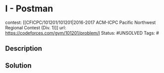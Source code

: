 # I - Postman

contest: [[CFICPC/101201/101201|2016-2017 ACM-ICPC Pacific Northwest Regional Contest (Div. 1)]]
url: https://codeforces.com/gym/101201/problem/I
Status: #UNSOLVED
Tags: #

## Description

## Solution

